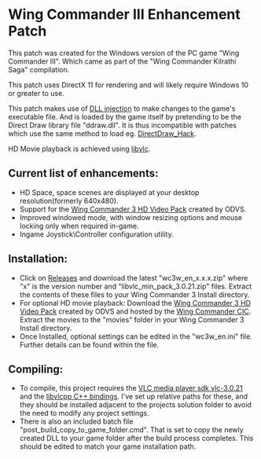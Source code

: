 # Wing Commander III Enhancement Patch
This patch was created for the Windows version of the PC game "Wing Commander III". Which came as part of the "Wing Commander Kilrathi Saga" compilation.

This patch uses DirectX 11 for rendering and will likely require Windows 10 or greater to use.

This patch makes use of [DLL injection](https://en.wikipedia.org/wiki/DLL_injection) to make changes to the game's executable file. And is loaded by the game itself by pretending to be the Direct Draw library file "ddraw.dll". It is thus incompatible with patches which use the same method to load eg. [DirectDraw_Hack](https://www.wcnews.com/wcpedia/DirectDraw_Hack "DirectDraw DLL replacement").


HD Movie playback is achieved using [libvlc](https://www.videolan.org/vlc/libvlc.html "libVLC is the core engine and the interface to the multimedia framework on which VLC media player is based.").
## Current list of enhancements:
- HD Space, space scenes are displayed at your desktop resolution(formerly 640x480).
- Support for the [Wing Commander 3 HD Video Pack](https://www.wcnews.com/wcpedia/Wing_Commander_3_HD_Video_Pack "In-game movies AI up-scaled and remastered") created by ODVS. 
- Improved windowed mode, with window resizing options and mouse locking only when required in-game.
- Ingame Joystick\Controller configuration utility.

## Installation:
- Click on [Releases](https://github.com/mattwells77/Wing_Commander_III_Enhancement_Patch/releases) and download the latest "wc3w_en_x.x.x.zip" where "x" is the version number and "libvlc_min_pack_3.0.21.zip" files. Extract the contents of these files to your Wing Commander 3 Install directory.
- For optional HD movie playback: Download the [Wing Commander 3 HD Video Pack](https://www.wcnews.com/wcpedia/Wing_Commander_3_HD_Video_Pack "In-game movies AI up-scaled and remastered") created by ODVS and hosted by the [Wing Commander CIC](https://www.wcnews.com/#). Extract the movies to the "movies" folder in your Wing Commander 3 Install directory.
- Once Installed, optional settings can be edited in the "wc3w_en.ini" file. Further details can be found within the file.

## Compiling:
- To compile, this project requires the [VLC media player sdk vlc-3.0.21](https://download.videolan.org/pub/videolan/vlc/last/win32/) and the [libvlcpp C++ bindings](https://github.com/videolan/libvlcpp). I've set up relative paths for these, and they should be installed adjacent to the projects solution folder to avoid the need to modify any project settings.
- There is also an included batch file "post_build_copy_to_game_folder.cmd". That is set to copy the newly created DLL to your game folder after the build process completes. This should be edited to match your game installation path.

